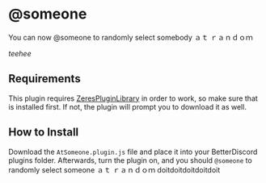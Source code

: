 # @someone

You can now @someone to randomly select somebody ａｔ ｒａｎｄｏｍ

*teehee*

## Requirements

This plugin requires [ZeresPluginLibrary](https://github.com/rauenzi/BDPluginLibrary) in order to work, so make sure that is installed first. If not, the plugin will prompt you to download it as well.

## How to Install

Download the `AtSomeone.plugin.js` file and place it into your BetterDiscord plugins folder. Afterwards, turn the plugin on, and you should `@someone` to randomly select someone ａｔ ｒａｎｄｏｍ doitdoitdoitdoitdoit

